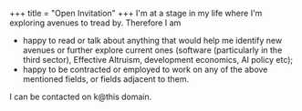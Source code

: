 +++
title = "Open Invitation"
+++
I'm at a stage in my life where I'm exploring avenues to tread by. Therefore I am

* happy to read or talk about anything that would help me identify new avenues or further explore current ones (software (particularly in the third sector), Effective Altruism, development economics, AI policy etc);
* happy to be contracted or employed to work on any of the above mentioned fields, or fields adjacent to them.

I can be contacted on k@this domain.
